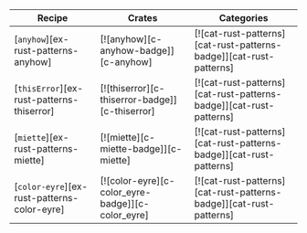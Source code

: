 | Recipe | Crates | Categories |
|--------|--------|------------|
| [`anyhow`][ex-rust-patterns-anyhow] | [![anyhow][c-anyhow-badge]][c-anyhow] | [![cat-rust-patterns][cat-rust-patterns-badge]][cat-rust-patterns] |
| [`thisError`][ex-rust-patterns-thiserror] | [![thiserror][c-thiserror-badge]][c-thiserror] | [![cat-rust-patterns][cat-rust-patterns-badge]][cat-rust-patterns] |
| [`miette`][ex-rust-patterns-miette] | [![miette][c-miette-badge]][c-miette] | [![cat-rust-patterns][cat-rust-patterns-badge]][cat-rust-patterns] |
| [`color-eyre`][ex-rust-patterns-color-eyre] | [![color-eyre][c-color_eyre-badge]][c-color_eyre] | [![cat-rust-patterns][cat-rust-patterns-badge]][cat-rust-patterns] |

<div class="hidden">
</div>
